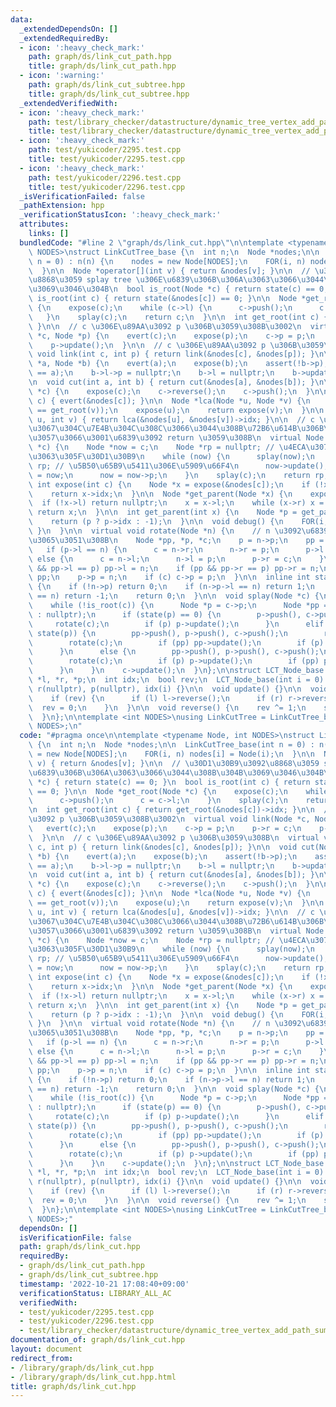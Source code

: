 ```yaml
---
data:
  _extendedDependsOn: []
  _extendedRequiredBy:
  - icon: ':heavy_check_mark:'
    path: graph/ds/link_cut_path.hpp
    title: graph/ds/link_cut_path.hpp
  - icon: ':warning:'
    path: graph/ds/link_cut_subtree.hpp
    title: graph/ds/link_cut_subtree.hpp
  _extendedVerifiedWith:
  - icon: ':heavy_check_mark:'
    path: test/library_checker/datastructure/dynamic_tree_vertex_add_path_sum.test.cpp
    title: test/library_checker/datastructure/dynamic_tree_vertex_add_path_sum.test.cpp
  - icon: ':heavy_check_mark:'
    path: test/yukicoder/2295.test.cpp
    title: test/yukicoder/2295.test.cpp
  - icon: ':heavy_check_mark:'
    path: test/yukicoder/2296.test.cpp
    title: test/yukicoder/2296.test.cpp
  _isVerificationFailed: false
  _pathExtension: hpp
  _verificationStatusIcon: ':heavy_check_mark:'
  attributes:
    links: []
  bundledCode: "#line 2 \"graph/ds/link_cut.hpp\"\n\ntemplate <typename Node, int\
    \ NODES>\nstruct LinkCutTree_base {\n  int n;\n  Node *nodes;\n\n  LinkCutTree_base(int\
    \ n = 0) : n(n) {\n    nodes = new Node[NODES];\n    FOR(i, n) nodes[i] = Node(i);\n\
    \  }\n\n  Node *operator[](int v) { return &nodes[v]; }\n\n  // \u30D1\u30B9\u3092\
    \u8868\u3059 splay tree \u306E\u6839\u306B\u306A\u3063\u3066\u3044\u308B\u304B\
    \u3069\u3046\u304B\n  bool is_root(Node *c) { return state(c) == 0; }\n  bool\
    \ is_root(int c) { return state(&nodes[c]) == 0; }\n\n  Node *get_root(Node *c)\
    \ {\n    expose(c);\n    while (c->l) {\n      c->push();\n      c = c->l;\n \
    \   }\n    splay(c);\n    return c;\n  }\n\n  int get_root(int c) { return get_root(&nodes[c])->idx;\
    \ }\n\n  // c \u306E\u89AA\u3092 p \u306B\u3059\u308B\u3002\n  virtual void link(Node\
    \ *c, Node *p) {\n    evert(c);\n    expose(p);\n    c->p = p;\n    p->r = c;\n\
    \    p->update();\n  }\n\n  // c \u306E\u89AA\u3092 p \u306B\u3059\u308B\n  virtual\
    \ void link(int c, int p) { return link(&nodes[c], &nodes[p]); }\n\n  void cut(Node\
    \ *a, Node *b) {\n    evert(a);\n    expose(b);\n    assert(!b->p);\n    assert((b->l)\
    \ == a);\n    b->l->p = nullptr;\n    b->l = nullptr;\n    b->update();\n  }\n\
    \n  void cut(int a, int b) { return cut(&nodes[a], &nodes[b]); }\n\n  void evert(Node\
    \ *c) {\n    expose(c);\n    c->reverse();\n    c->push();\n  }\n\n  void evert(int\
    \ c) { evert(&nodes[c]); }\n\n  Node *lca(Node *u, Node *v) {\n    assert(get_root(u)\
    \ == get_root(v));\n    expose(u);\n    return expose(v);\n  }\n\n  int lca(int\
    \ u, int v) { return lca(&nodes[u], &nodes[v])->idx; }\n\n  // c \u3068\u6839\u307E\
    \u3067\u304C\u7E4B\u304C\u308C\u3066\u3044\u308B\u72B6\u614B\u306B\u5909\u66F4\
    \u3057\u3066\u3001\u6839\u3092 return \u3059\u308B\n  virtual Node *expose(Node\
    \ *c) {\n    Node *now = c;\n    Node *rp = nullptr; // \u4ECA\u307E\u3067\u4F5C\
    \u3063\u305F\u30D1\u30B9\n    while (now) {\n      splay(now);\n      now->r =\
    \ rp; // \u5B50\u65B9\u5411\u306E\u5909\u66F4\n      now->update();\n      rp\
    \ = now;\n      now = now->p;\n    }\n    splay(c);\n    return rp;\n  }\n\n \
    \ int expose(int c) {\n    Node *x = expose(&nodes[c]);\n    if (!x) return -1;\n\
    \    return x->idx;\n  }\n\n  Node *get_parent(Node *x) {\n    expose(x);\n  \
    \  if (!x->l) return nullptr;\n    x = x->l;\n    while (x->r) x = x->r;\n   \
    \ return x;\n  }\n\n  int get_parent(int x) {\n    Node *p = get_parent((*this)[x]);\n\
    \    return (p ? p->idx : -1);\n  }\n\n  void debug() {\n    FOR(i, n) { nodes[i].debug();\
    \ }\n  }\n\n  virtual void rotate(Node *n) {\n    // n \u3092\u6839\u306B\u8FD1\
    \u3065\u3051\u308B\n    Node *pp, *p, *c;\n    p = n->p;\n    pp = p->p;\n\n \
    \   if (p->l == n) {\n      c = n->r;\n      n->r = p;\n      p->l = c;\n    }\
    \ else {\n      c = n->l;\n      n->l = p;\n      p->r = c;\n    }\n\n    if (pp\
    \ && pp->l == p) pp->l = n;\n    if (pp && pp->r == p) pp->r = n;\n    n->p =\
    \ pp;\n    p->p = n;\n    if (c) c->p = p;\n  }\n\n  inline int state(Node *n)\
    \ {\n    if (!n->p) return 0;\n    if (n->p->l == n) return 1;\n    if (n->p->r\
    \ == n) return -1;\n    return 0;\n  }\n\n  void splay(Node *c) {\n    c->push();\n\
    \    while (!is_root(c)) {\n      Node *p = c->p;\n      Node *pp = (p ? p->p\
    \ : nullptr);\n      if (state(p) == 0) {\n        p->push(), c->push();\n   \
    \     rotate(c);\n        if (p) p->update();\n      }\n      elif (state(c) ==\
    \ state(p)) {\n        pp->push(), p->push(), c->push();\n        rotate(p);\n\
    \        rotate(c);\n        if (pp) pp->update();\n        if (p) p->update();\n\
    \      }\n      else {\n        pp->push(), p->push(), c->push();\n        rotate(c);\n\
    \        rotate(c);\n        if (p) p->update();\n        if (pp) pp->update();\n\
    \      }\n    }\n    c->update();\n  }\n};\n\nstruct LCT_Node_base {\n  LCT_Node_base\
    \ *l, *r, *p;\n  int idx;\n  bool rev;\n  LCT_Node_base(int i = 0) : l(nullptr),\
    \ r(nullptr), p(nullptr), idx(i) {}\n\n  void update() {}\n\n  void push() {\n\
    \    if (rev) {\n      if (l) l->reverse();\n      if (r) r->reverse();\n    \
    \  rev = 0;\n    }\n  }\n\n  void reverse() {\n    rev ^= 1;\n    swap(l, r);\n\
    \  }\n};\n\ntemplate <int NODES>\nusing LinkCutTree = LinkCutTree_base<LCT_Node_base,\
    \ NODES>;\n"
  code: "#pragma once\n\ntemplate <typename Node, int NODES>\nstruct LinkCutTree_base\
    \ {\n  int n;\n  Node *nodes;\n\n  LinkCutTree_base(int n = 0) : n(n) {\n    nodes\
    \ = new Node[NODES];\n    FOR(i, n) nodes[i] = Node(i);\n  }\n\n  Node *operator[](int\
    \ v) { return &nodes[v]; }\n\n  // \u30D1\u30B9\u3092\u8868\u3059 splay tree \u306E\
    \u6839\u306B\u306A\u3063\u3066\u3044\u308B\u304B\u3069\u3046\u304B\n  bool is_root(Node\
    \ *c) { return state(c) == 0; }\n  bool is_root(int c) { return state(&nodes[c])\
    \ == 0; }\n\n  Node *get_root(Node *c) {\n    expose(c);\n    while (c->l) {\n\
    \      c->push();\n      c = c->l;\n    }\n    splay(c);\n    return c;\n  }\n\
    \n  int get_root(int c) { return get_root(&nodes[c])->idx; }\n\n  // c \u306E\u89AA\
    \u3092 p \u306B\u3059\u308B\u3002\n  virtual void link(Node *c, Node *p) {\n \
    \   evert(c);\n    expose(p);\n    c->p = p;\n    p->r = c;\n    p->update();\n\
    \  }\n\n  // c \u306E\u89AA\u3092 p \u306B\u3059\u308B\n  virtual void link(int\
    \ c, int p) { return link(&nodes[c], &nodes[p]); }\n\n  void cut(Node *a, Node\
    \ *b) {\n    evert(a);\n    expose(b);\n    assert(!b->p);\n    assert((b->l)\
    \ == a);\n    b->l->p = nullptr;\n    b->l = nullptr;\n    b->update();\n  }\n\
    \n  void cut(int a, int b) { return cut(&nodes[a], &nodes[b]); }\n\n  void evert(Node\
    \ *c) {\n    expose(c);\n    c->reverse();\n    c->push();\n  }\n\n  void evert(int\
    \ c) { evert(&nodes[c]); }\n\n  Node *lca(Node *u, Node *v) {\n    assert(get_root(u)\
    \ == get_root(v));\n    expose(u);\n    return expose(v);\n  }\n\n  int lca(int\
    \ u, int v) { return lca(&nodes[u], &nodes[v])->idx; }\n\n  // c \u3068\u6839\u307E\
    \u3067\u304C\u7E4B\u304C\u308C\u3066\u3044\u308B\u72B6\u614B\u306B\u5909\u66F4\
    \u3057\u3066\u3001\u6839\u3092 return \u3059\u308B\n  virtual Node *expose(Node\
    \ *c) {\n    Node *now = c;\n    Node *rp = nullptr; // \u4ECA\u307E\u3067\u4F5C\
    \u3063\u305F\u30D1\u30B9\n    while (now) {\n      splay(now);\n      now->r =\
    \ rp; // \u5B50\u65B9\u5411\u306E\u5909\u66F4\n      now->update();\n      rp\
    \ = now;\n      now = now->p;\n    }\n    splay(c);\n    return rp;\n  }\n\n \
    \ int expose(int c) {\n    Node *x = expose(&nodes[c]);\n    if (!x) return -1;\n\
    \    return x->idx;\n  }\n\n  Node *get_parent(Node *x) {\n    expose(x);\n  \
    \  if (!x->l) return nullptr;\n    x = x->l;\n    while (x->r) x = x->r;\n   \
    \ return x;\n  }\n\n  int get_parent(int x) {\n    Node *p = get_parent((*this)[x]);\n\
    \    return (p ? p->idx : -1);\n  }\n\n  void debug() {\n    FOR(i, n) { nodes[i].debug();\
    \ }\n  }\n\n  virtual void rotate(Node *n) {\n    // n \u3092\u6839\u306B\u8FD1\
    \u3065\u3051\u308B\n    Node *pp, *p, *c;\n    p = n->p;\n    pp = p->p;\n\n \
    \   if (p->l == n) {\n      c = n->r;\n      n->r = p;\n      p->l = c;\n    }\
    \ else {\n      c = n->l;\n      n->l = p;\n      p->r = c;\n    }\n\n    if (pp\
    \ && pp->l == p) pp->l = n;\n    if (pp && pp->r == p) pp->r = n;\n    n->p =\
    \ pp;\n    p->p = n;\n    if (c) c->p = p;\n  }\n\n  inline int state(Node *n)\
    \ {\n    if (!n->p) return 0;\n    if (n->p->l == n) return 1;\n    if (n->p->r\
    \ == n) return -1;\n    return 0;\n  }\n\n  void splay(Node *c) {\n    c->push();\n\
    \    while (!is_root(c)) {\n      Node *p = c->p;\n      Node *pp = (p ? p->p\
    \ : nullptr);\n      if (state(p) == 0) {\n        p->push(), c->push();\n   \
    \     rotate(c);\n        if (p) p->update();\n      }\n      elif (state(c) ==\
    \ state(p)) {\n        pp->push(), p->push(), c->push();\n        rotate(p);\n\
    \        rotate(c);\n        if (pp) pp->update();\n        if (p) p->update();\n\
    \      }\n      else {\n        pp->push(), p->push(), c->push();\n        rotate(c);\n\
    \        rotate(c);\n        if (p) p->update();\n        if (pp) pp->update();\n\
    \      }\n    }\n    c->update();\n  }\n};\n\nstruct LCT_Node_base {\n  LCT_Node_base\
    \ *l, *r, *p;\n  int idx;\n  bool rev;\n  LCT_Node_base(int i = 0) : l(nullptr),\
    \ r(nullptr), p(nullptr), idx(i) {}\n\n  void update() {}\n\n  void push() {\n\
    \    if (rev) {\n      if (l) l->reverse();\n      if (r) r->reverse();\n    \
    \  rev = 0;\n    }\n  }\n\n  void reverse() {\n    rev ^= 1;\n    swap(l, r);\n\
    \  }\n};\n\ntemplate <int NODES>\nusing LinkCutTree = LinkCutTree_base<LCT_Node_base,\
    \ NODES>;"
  dependsOn: []
  isVerificationFile: false
  path: graph/ds/link_cut.hpp
  requiredBy:
  - graph/ds/link_cut_path.hpp
  - graph/ds/link_cut_subtree.hpp
  timestamp: '2022-10-21 17:08:40+09:00'
  verificationStatus: LIBRARY_ALL_AC
  verifiedWith:
  - test/yukicoder/2295.test.cpp
  - test/yukicoder/2296.test.cpp
  - test/library_checker/datastructure/dynamic_tree_vertex_add_path_sum.test.cpp
documentation_of: graph/ds/link_cut.hpp
layout: document
redirect_from:
- /library/graph/ds/link_cut.hpp
- /library/graph/ds/link_cut.hpp.html
title: graph/ds/link_cut.hpp
---
```

